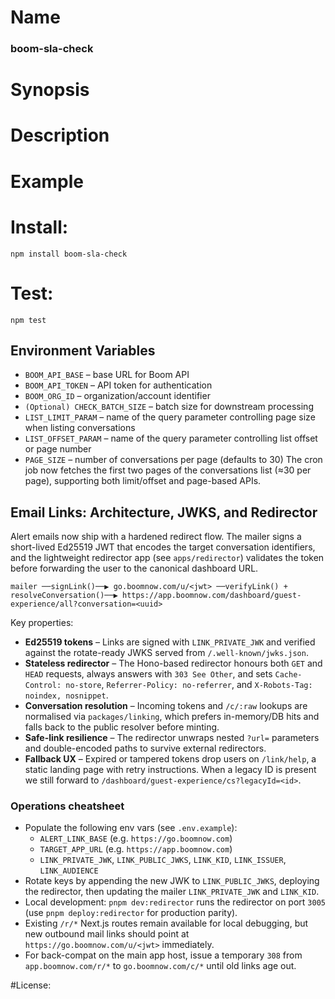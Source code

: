 # Name
### boom-sla-check

# Synopsis


# Description

# Example

# Install:
`npm install boom-sla-check`

# Test:
`npm test`

## Environment Variables

- `BOOM_API_BASE` – base URL for Boom API
- `BOOM_API_TOKEN` – API token for authentication
- `BOOM_ORG_ID` – organization/account identifier
- `(Optional) CHECK_BATCH_SIZE` – batch size for downstream processing
- `LIST_LIMIT_PARAM` – name of the query parameter controlling page size when listing conversations
- `LIST_OFFSET_PARAM` – name of the query parameter controlling list offset or page number
- `PAGE_SIZE` – number of conversations per page (defaults to 30)
The cron job now fetches the first two pages of the conversations list (≈30 per page), supporting both limit/offset and page-based APIs.

## Email Links: Architecture, JWKS, and Redirector

Alert emails now ship with a hardened redirect flow. The mailer signs a short-lived Ed25519 JWT that encodes the target conversation identifiers, and the lightweight redirector app (see `apps/redirector`) validates the token before forwarding the user to the canonical dashboard URL.

```
mailer ──signLink()──▶ go.boomnow.com/u/<jwt> ──verifyLink() + resolveConversation()──▶ https://app.boomnow.com/dashboard/guest-experience/all?conversation=<uuid>
```

Key properties:

- **Ed25519 tokens** – Links are signed with `LINK_PRIVATE_JWK` and verified against the rotate-ready JWKS served from `/.well-known/jwks.json`.
- **Stateless redirector** – The Hono-based redirector honours both `GET` and `HEAD` requests, always answers with `303 See Other`, and sets `Cache-Control: no-store`, `Referrer-Policy: no-referrer`, and `X-Robots-Tag: noindex, nosnippet`.
- **Conversation resolution** – Incoming tokens and `/c/:raw` lookups are normalised via `packages/linking`, which prefers in-memory/DB hits and falls back to the public resolver before minting.
- **Safe-link resilience** – The redirector unwraps nested `?url=` parameters and double-encoded paths to survive external redirectors.
- **Fallback UX** – Expired or tampered tokens drop users on `/link/help`, a static landing page with retry instructions. When a legacy ID is present we still forward to `/dashboard/guest-experience/cs?legacyId=<id>`.

### Operations cheatsheet

- Populate the following env vars (see `.env.example`):
  - `ALERT_LINK_BASE` (e.g. `https://go.boomnow.com`)
  - `TARGET_APP_URL` (e.g. `https://app.boomnow.com`)
  - `LINK_PRIVATE_JWK`, `LINK_PUBLIC_JWKS`, `LINK_KID`, `LINK_ISSUER`, `LINK_AUDIENCE`
- Rotate keys by appending the new JWK to `LINK_PUBLIC_JWKS`, deploying the redirector, then updating the mailer `LINK_PRIVATE_JWK` and `LINK_KID`.
- Local development: `pnpm dev:redirector` runs the redirector on port `3005` (use `pnpm deploy:redirector` for production parity).
- Existing `/r/*` Next.js routes remain available for local debugging, but new outbound mail links should point at `https://go.boomnow.com/u/<jwt>` immediately.
- For back-compat on the main app host, issue a temporary `308` from `app.boomnow.com/r/*` to `go.boomnow.com/c/*` until old links age out.

#License:

